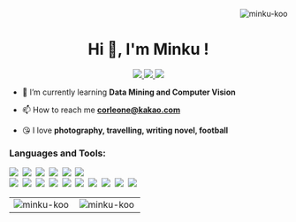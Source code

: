 <!--### Hi there 👋

<h3 align="left">Connect with me:</h3>
-->
<p  align="right"> <img src="https://komarev.com/ghpvc/?username=minku-koo&label=views&color=088A08&style=flat" alt="minku-koo" /> </p>

<h1 align="center">Hi 👋, I'm Minku !</h1>
<!--<h3 align="center">I'm interested in data and backend developers from Korea</h3>   -->
<p align="center">
  <a href="https://github.com/Minku-Koo">
    <img src="https://img.shields.io/badge/github-%2324292e.svg?&style=for-the-badge&logo=github&logoColor=white&color=6e5494&link=https://github.com/Minku-Koo" >
  </a>
  <a href="https://instagram.com/min9_koo">
    <img src="https://img.shields.io/badge/instagram-%23000000.svg?&style=for-the-badge&logo=instagram&logoColor=white&color=dd2a7b&link=https://instagram.com/min9_koo/">
  </a>
  <a href="https://tech-diary.tistory.com/">
    <img src="https://img.shields.io/badge/tech blog-000000?&style=for-the-badge&logo=Bloglovin&logoColor=white&color=5882FA&link=https://tech-diary.tistory.com/">
  </a>
</p>


- 🌱 I’m currently learning **Data Mining and Computer Vision**

- 📫 How to reach me **corleone@kakao.com**

- 😘 I love **photography, travelling, writing novel, football**


<h3 align="left">Languages and Tools:</h3>
<p>
  <img src="https://img.shields.io/badge/Python-306998?style=for-the-badge&logo=Python&logoColor=white" /></a>&nbsp
  <img src="https://img.shields.io/badge/Flask-0d7963?style=for-the-badge&logo=Flask&logoColor=white"/></a>&nbsp
  <img src="https://img.shields.io/badge/Django-092e20?style=for-the-badge&logo=Django&logoColor=white"/></a>&nbsp
  <img src="https://img.shields.io/badge/OpenCV-128dff?style=for-the-badge&logo=OpenCV&logoColor=white"/></a>&nbsp
  <img src="https://img.shields.io/badge/TensorFlow-FFA800?style=flat-square&logo=tensorflow&logoColor=white"/></a>&nbsp
  <img src="https://img.shields.io/badge/Selenium-43b02a?style=flat-square&logo=selenium&logoColor=white"/></a><br>
  <img src="https://img.shields.io/badge/ORACLE-f80102?style=flat-square&logo=oracle&logoColor=white"/></a>&nbsp
  <img src="https://img.shields.io/badge/MySQL-00758F?style=flat-square&logo=mysql&logoColor=white"/></a>&nbsp
  <img src="https://img.shields.io/badge/MariaDB-c0765a?style=flat-square&logo=mariadb&logoColor=white"/></a>&nbsp
  <img src="https://img.shields.io/badge/Java-5382a1?style=flat-square&logo=java&logoColor=white"/></a>&nbsp
  <img src="https://img.shields.io/badge/JavaScript-f0db4f?style=flat-square&logo=JavaScript&logoColor=white"/></a>&nbsp
  <img src="https://img.shields.io/badge/C-5c6bc0?style=flat-square&logo=c&logoColor=white"/></a>&nbsp
  <img src="https://img.shields.io/badge/AWS-ff9900?style=flat-square&logo=AmazonAWS&logoColor=white"/></a>&nbsp
  <img src="https://img.shields.io/badge/git-f34f29?style=flat-square&logo=git&logoColor=white"/></a>&nbsp
  <img src="https://img.shields.io/badge/CSS3-2965f1?style=flat-square&logo=css3&logoColor=white"/></a>&nbsp
  <img src="https://img.shields.io/badge/HTML5-e34c26?style=flat-square&logo=html5&logoColor=white"/></a>&nbsp
  
</p>

<table >
  <tr>
    <td valign="top" width="50%" >
      <img align="left" rel="noopener noreferrer" 
       src="https://github-readme-stats.vercel.app/api/top-langs?username=minku-koo&show_icons=true&theme=dracula&locale=en&layout=compact"
       alt="minku-koo" style="max-width:100%" /> 
    </td>
    <td valign="top" width="50%" >
      <img align="center" src="https://github-readme-stats.vercel.app/api?username=minku-koo&show_icons=true&theme=dracula&locale=en" 
                alt="minku-koo"  style="max-width:100%" />
    </td>
  </tr>
  
</table>


<!--
<p align="left"> 
    <a href="https://www.python.org" target="_blank"> <img src="https://raw.githubusercontent.com/devicons/devicon/master/icons/python/python-original.svg" alt="python" width="40" height="40"/> </a>
    <a href="https://flask.palletsprojects.com/" target="_blank"> <img src="https://www.vectorlogo.zone/logos/pocoo_flask/pocoo_flask-icon.svg" alt="flask" width="40" height="40"/> </a>
      <a href="https://www.djangoproject.com/" target="_blank"> <img src="https://raw.githubusercontent.com/devicons/devicon/master/icons/django/django-original.svg" alt="django" width="40" height="40"/> </a> 
    <a href="https://opencv.org/" target="_blank"> <img src="https://www.vectorlogo.zone/logos/opencv/opencv-icon.svg" alt="opencv" width="40" height="40"/> </a> 
      <a href="https://www.tensorflow.org" target="_blank"> <img src="https://www.vectorlogo.zone/logos/tensorflow/tensorflow-icon.svg" alt="tensorflow" width="30" height="30"/> </a> 
    <a href="https://www.selenium.dev" target="_blank"> <img src="https://raw.githubusercontent.com/detain/svg-logos/780f25886640cef088af994181646db2f6b1a3f8/svg/selenium-logo.svg" alt="selenium" width="30" height="30"/> </a> 
     <a href="https://www.oracle.com/" target="_blank"> <img src="https://raw.githubusercontent.com/devicons/devicon/master/icons/oracle/oracle-original.svg" alt="oracle" width="30" height="30"/> </a> 
     <a href="https://www.mysql.com/" target="_blank"> <img src="https://raw.githubusercontent.com/devicons/devicon/master/icons/mysql/mysql-original-wordmark.svg" alt="mysql" width="30" height="30"/> </a> 
     <a href="https://mariadb.org/" target="_blank"> <img src="https://www.vectorlogo.zone/logos/mariadb/mariadb-icon.svg" alt="mariadb" width="30" height="30"/> </a> 
    <a href="https://www.java.com" target="_blank"> <img src="https://raw.githubusercontent.com/devicons/devicon/master/icons/java/java-original.svg" alt="java" width="30" height="30"/> </a>
    <a href="https://developer.mozilla.org/en-US/docs/Web/JavaScript" target="_blank"> <img src="https://raw.githubusercontent.com/devicons/devicon/master/icons/javascript/javascript-original.svg" alt="javascript" width="30" height="30"/> </a>
    <a href="https://aws.amazon.com" target="_blank"> <img src="https://raw.githubusercontent.com/devicons/devicon/master/icons/amazonwebservices/amazonwebservices-original-wordmark.svg" alt="aws" width="30" height="30"/> </a>
    <a href="https://git-scm.com/" target="_blank"> <img src="https://www.vectorlogo.zone/logos/git-scm/git-scm-icon.svg" alt="git" width="30" height="30"/> </a> 
    <a href="https://www.cprogramming.com/" target="_blank"> <img src="https://raw.githubusercontent.com/devicons/devicon/master/icons/c/c-original.svg" alt="c" width="30" height="30"/> </a> 
  <a href="https://www.w3schools.com/css/" target="_blank"> <img src="https://raw.githubusercontent.com/devicons/devicon/master/icons/css3/css3-original-wordmark.svg" alt="css3" width="30" height="30"/> </a> 
    <a href="https://www.w3.org/html/" target="_blank"> <img src="https://raw.githubusercontent.com/devicons/devicon/master/icons/html5/html5-original-wordmark.svg" alt="html5" width="30" height="30"/> </a> 
  
</p>

-->


<!--
[<img src='https://cdn.jsdelivr.net/npm/simple-icons@3.0.1/icons/github.svg' alt='github' height='40'>](https://github.com/Minku-Koo)  [<img src='https://cdn.jsdelivr.net/npm/simple-icons@3.0.1/icons/instagram.svg' alt='instagram' height='40'>](https://www.instagram.com/min9_koo/)  [<img src='https://cdn.jsdelivr.net/npm/simple-icons@3.0.1/icons/bloglovin.svg' alt='bloglovin' height='40'>](https://www.tistory.com/)  

![GitHub Activity Graph](https://activity-graph.herokuapp.com/graph?username=Minku-Koo)  

![GitHub metrics](https://metrics.lecoq.io/Minku-Koo)  

<p><img align="center" src="https://github-readme-streak-stats.herokuapp.com/?user=minku-koo&theme=highcontrast" alt="minku-koo" /></p>
-->


<!--

**Minku-Koo/Minku-Koo** is a ✨ _special_ ✨ repository because its `README.md` (this file) appears on your GitHub profile.

Here are some ideas to get you started:

- 🔭 I’m currently working on ...
- 🌱 I’m currently learning ...
- 👯 I’m looking to collaborate on ...
- 🤔 I’m looking for help with ...
- 💬 Ask me about ...
- 📫 How to reach me: ...
- 😄 Pronouns: ...
- ⚡ Fun fact: ...
-->
